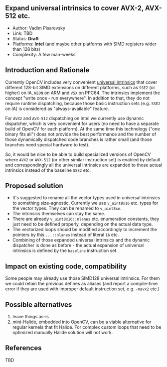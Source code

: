 ## Expand universal intrinsics to cover AVX-2, AVX-512 etc.

* Author: Vadim Pisarevsky
* Link: TBD
* Status: **Draft**
* Platforms: **Intel** (and maybe other platforms with SIMD registers wider than 128 bits)
* Complexity: A few man-weeks

## Introduction and Rationale

Currently OpenCV includes very convenient [universal intrinsics](https://docs.opencv.org/master/df/d91/group__core__hal__intrin.html) that cover different 128-bit SIMD extensions on different platforms, such as `SSE2` (or higher) on IA, `NEON` on ARM and `VSX` on PPC64. The intrinsics implement the concept "write once - run everywhere". In addition to that, they do not require runtime dispatching, because those basic instruction sets (e.g. `SSE2` on IA) is considered as "always-available" feature.

For `AVX2` and `AVX-512` dispatching on Intel we currently use dynamic dispatcher, which is very convenient for users (no need to have a separate build of OpenCV for each platform). At the same time this technology ("one binary fits all") does not provide the best performance and the number of those dynamically dispatched code branches is rather small (and those branches need special hardware to test).

So, it would be nice to be able to build specialized versions of OpenCV where `AVX2` or `AVX-512` (or other similar instruction set) is enabled by default and correspondingly all the universal intrinsics are expanded to those actual intrinsics instead of the baseline `SSE2` etc.

## Proposed solution

* It's suggested to rename all the vector types used in universal intrinsics to something size-agnostic. Currently we use `v_uint8x16` etc. types for the vector types. They can be renamed to `v_uint8xn`.
* The intrinsics themselves can stay the same.
* There are already `v_uint8x16::nlanes` etc. enumeration constants, they just need to be defined properly, depending on the actual data type.
* The vectorized loops should be modified accordingly to increment the pointers by this `...::nlanes` instead of literal `16` etc.
* Combining of those expanded universal intrinsics and the dynamic dispatcher is done as before - the actual expansion of universal intrinsics is defined by the `baseline` instruction set.

## Impact on existing code, compatibility

Some people may already use those SIMD128 universal intrinsics. For them we could retain the previous defines as aliases (and report a compile-time error if they are used with improper default instruction set, e.g. `-mavx2` etc.)

## Possible alternatives

1. leave things as-is
2. mini-Halide, embedded into OpenCV, can be a viable alternative for regular kernels that fit Halide. For complex custom loops that need to be optimized manually Halide solution will not work.

## References

TBD
